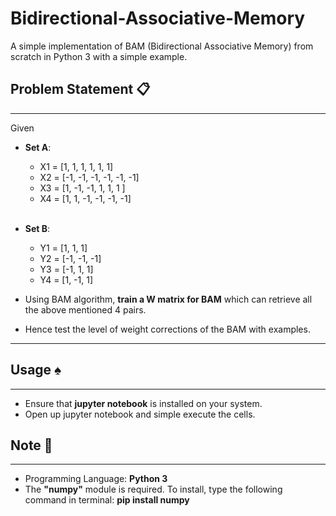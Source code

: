 # Bidirectional-Associative-Memory
A simple implementation of BAM (Bidirectional Associative Memory) from scratch in Python 3 with a simple example.

## Problem Statement :clipboard:
-----
Given

- **Set A**:  
    - X1 = [1, 1, 1, 1, 1, 1]
    - X2 = [-1, -1, -1, -1, -1, -1]
    - X3 = [1, -1, -1, 1, 1, 1 ]
    - X4 = [1, 1, -1, -1, -1, -1]
<br><br>

- **Set B**:  
    - Y1 = [1, 1, 1]
    - Y2 = [-1, -1, -1]
    - Y3 = [-1, 1, 1]
    - Y4 = [1, -1, 1]


- Using BAM algorithm, **train a W matrix for BAM** which can retrieve all the above mentioned 4 pairs. 
- Hence test the level of weight corrections of the BAM with examples.
-----

## Usage :spades:
-----
- Ensure that **jupyter notebook** is installed on your system.
- Open up jupyter notebook and simple execute the cells.

## Note :pushpin:
-----
- Programming Language: **Python 3**
- The **"numpy"** module is required. To install, type the following command in terminal: **pip install numpy**

